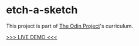 # etch-a-sketch
This project is part of [The Odin Project](https://www.theodinproject.com/lessons/foundations-etch-a-sketch)'s curriculum.  
  
[>>> LIVE DEMO <<<](https://tdmgebrisvilis.github.io/etch-a-sketch)  

